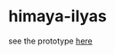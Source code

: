 # himaya-ilyas
see the prototype <a href="http://undanganmanten.my.id/himaya-ilyas" target="_blank">here</a>
